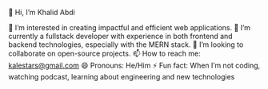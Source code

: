 
👋 Hi, I’m Khalid Abdi

👀 I’m interested in creating impactful and efficient web applications.
🌱 I’m currently a fullstack developer with experience in both frontend and backend technologies, especially with the MERN stack.
💞️ I’m looking to collaborate on open-source projects.
📫 How to reach me: kalestars@gmail.com
😄 Pronouns: He/Him
⚡ Fun fact: When I’m not coding, watching podcast, learning about engineering and new technologies
